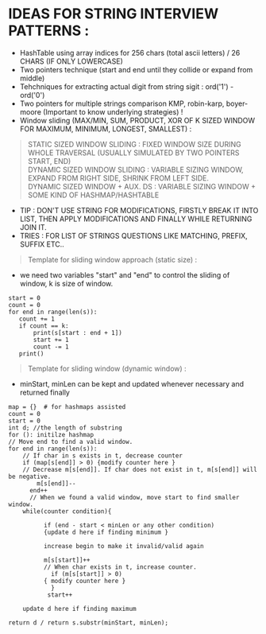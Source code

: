 # IDEAS FOR STRING INTERVIEW PATTERNS :    
* HashTable using array indices for 256 chars (total ascii letters)   / 26 CHARS (IF ONLY LOWERCASE)     
* Two pointers technique (start and end until they collide or expand from middle)    
* Tehchniques for extracting actual digit from string sigit : ord('1') - ord('0')           
* Two pointers for multiple strings comparison KMP, robin-karp, boyer-moore
(Important to know underlying strategies) !    
* Window sliding (MAX/MIN, SUM, PRODUCT, XOR OF K SIZED WINDOW FOR MAXIMUM, MINIMUM, LONGEST, SMALLEST) :
> STATIC SIZED WINDOW SLIDING : FIXED WINDOW SIZE DURING WHOLE TRAVERSAL (USUALLY SIMULATED BY TWO POINTERS START, END)   
> DYNAMIC SIZED WINDOW SLIDING : VARIABLE SIZING WINDOW, EXPAND FROM RIGHT SIDE, SHRINK FROM LEFT SIDE.   
> DYNAMIC SIZED WINDOW + AUX. DS : VARIABLE SIZING WINDOW + SOME KIND OF HASHMAP/HASHTABLE          
* TIP : DON'T USE STRING FOR MODIFICATIONS, FIRSTLY BREAK IT INTO LIST, THEN APPLY MODIFICATIONS AND FINALLY WHILE RETURNING JOIN IT.
* TRIES : FOR LIST OF STRINGS QUESTIONS LIKE MATCHING, PREFIX, SUFFIX ETC..

> Template for sliding window approach (static size) :   
* we need two variables "start" and "end" to control the sliding of window, k is size of window.   
```   
start = 0   
count = 0    
for end in range(len(s)):    
   count += 1    
   if count == k:    
       print(s[start : end + 1])    
       start += 1    
       count -= 1   
   print()   
```      
> Template for sliding window (dynamic window) :      
* minStart, minLen can be kept and updated whenever necessary and returned finally     

```   
map = {}  # for hashmaps assisted    
count = 0   
start = 0   
int d; //the length of substring   
for (): initilze hashmap     
// Move end to find a valid window.
for end in range(len(s)):     
    // If char in s exists in t, decrease counter
    if (map[s[end]] > 0) {modify counter here }            
    // Decrease m[s[end]]. If char does not exist in t, m[s[end]] will be negative.       
		m[s[end]]--       
      end++         
      // When we found a valid window, move start to find smaller window.     
    while(counter condition){                 
          
          if (end - start < minLen or any other condition)
          {update d here if finding minimum }

          increase begin to make it invalid/valid again         
                
          m[s[start]]++    
          // When char exists in t, increase counter.   
            if (m[s[start]] > 0)    
          { modify counter here }                  
            } 
           start++        
    
    update d here if finding maximum        
 
return d / return s.substr(minStart, minLen);       
```                 
    
